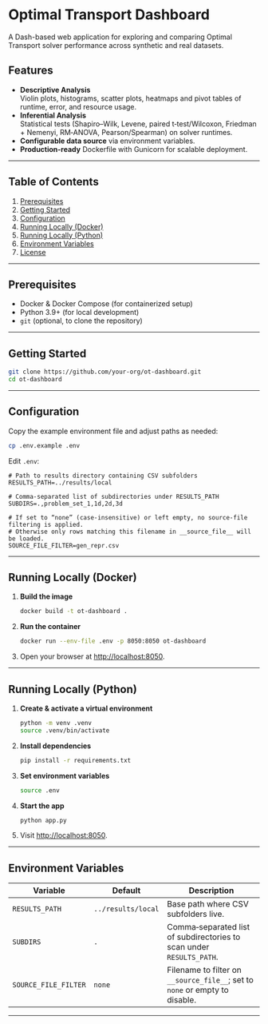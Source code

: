 # Optimal Transport Dashboard

A Dash-based web application for exploring and comparing Optimal Transport solver performance across synthetic and real datasets.

## Features

- **Descriptive Analysis**  
  Violin plots, histograms, scatter plots, heatmaps and pivot tables of runtime, error, and resource usage.
- **Inferential Analysis**  
  Statistical tests (Shapiro–Wilk, Levene, paired t‑test/Wilcoxon, Friedman + Nemenyi, RM‑ANOVA, Pearson/Spearman) on solver runtimes.
- **Configurable data source** via environment variables.
- **Production-ready** Dockerfile with Gunicorn for scalable deployment.

---

## Table of Contents

1. [Prerequisites](#prerequisites)  
2. [Getting Started](#getting-started)  
3. [Configuration](#configuration)  
4. [Running Locally (Docker)](#running-locally-docker)  
5. [Running Locally (Python)](#running-locally-python)  
6. [Environment Variables](#environment-variables)  
7. [License](#license)

---

## Prerequisites

- Docker & Docker Compose (for containerized setup)  
- Python 3.9+ (for local development)  
- `git` (optional, to clone the repository)

---

## Getting Started

```bash
git clone https://github.com/your‑org/ot‑dashboard.git
cd ot‑dashboard
````

---

## Configuration

Copy the example environment file and adjust paths as needed:

```bash
cp .env.example .env
```

Edit `.env`:

```dotenv
# Path to results directory containing CSV subfolders
RESULTS_PATH=../results/local

# Comma‑separated list of subdirectories under RESULTS_PATH
SUBDIRS=.,problem_set_1,1d,2d,3d

# If set to “none” (case‑insensitive) or left empty, no source‑file filtering is applied.
# Otherwise only rows matching this filename in __source_file__ will be loaded.
SOURCE_FILE_FILTER=gen_repr.csv
```

---

## Running Locally (Docker)

1. **Build the image**

   ```bash
   docker build -t ot-dashboard .
   ```

2. **Run the container**

   ```bash
   docker run --env-file .env -p 8050:8050 ot-dashboard
   ```

3. Open your browser at [http://localhost:8050](http://localhost:8050).

---

## Running Locally (Python)

1. **Create & activate a virtual environment**

   ```bash
   python -m venv .venv
   source .venv/bin/activate
   ```

2. **Install dependencies**

   ```bash
   pip install -r requirements.txt
   ```

3. **Set environment variables**

   ```bash
   source .env
   ```

4. **Start the app**

   ```bash
   python app.py
   ```

5. Visit [http://localhost:8050](http://localhost:8050).

---

## Environment Variables

| Variable             | Default            | Description                                                                 |
| -------------------- | ------------------ | --------------------------------------------------------------------------- |
| `RESULTS_PATH`       | `../results/local` | Base path where CSV subfolders live.                                        |
| `SUBDIRS`            | `.`                | Comma‑separated list of subdirectories to scan under `RESULTS_PATH`.        |
| `SOURCE_FILE_FILTER` | `none`             | Filename to filter on `__source_file__`; set to `none` or empty to disable. |

---

